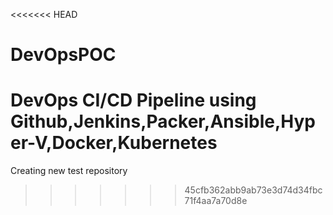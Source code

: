 <<<<<<< HEAD
# DevOpsPOC
DevOps CI/CD Pipeline using Github,Jenkins,Packer,Ansible,Hyper-V,Docker,Kubernetes
=======
Creating new test repository
>>>>>>> 45cfb362abb9ab73e3d74d34fbc71f4aa7a70d8e
